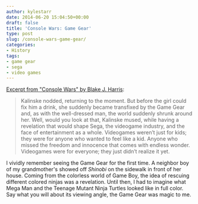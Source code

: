 ```yaml
---
author: kylestarr
date: 2014-06-20 15:04:50+00:00
draft: false
title: 'Console Wars: Game Gear'
type: post
slug: /console-wars-game-gear/
categories:
- History
tags:
- game gear
- sega
- video games
---
```


[Excerpt from "Console Wars" by Blake J. Harris](https://itunes.apple.com/WebObjects/MZStore.woa/wa/viewBook?id=718597648&at=1l3v2y3&ct=TSOG):

> Kalinske nodded, returning to the moment. But before the girl could fix him a drink, she suddenly became transfixed by the Game Gear and, as with the well-dressed man, the world suddenly shrunk around her. Well, would you look at that, Kalinske mused, while having a revelation that would shape Sega, the videogame industry, and the face of entertainment as a whole. Videogames weren’t just for kids; they were for anyone who wanted to feel like a kid. Anyone who missed the freedom and innocence that comes with endless wonder. Videogames were for everyone; they just didn’t realize it yet.

I vividly remember seeing the Game Gear for the first time. A neighbor boy of my grandmother's showed off _Shinobi_ on the sidewalk in front of her house. Coming from the colorless world of Game Boy, the idea of rescuing different colored ninjas was a revelation. Until then, I had to imagine what Mega Man and the Teenage Mutant Ninja Turtles looked like in full color. Say what you will about its viewing angle, the Game Gear was magic to me.
